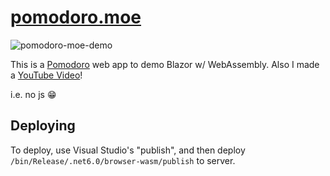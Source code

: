 # <a href="https://pomodoro.moe">pomodoro.moe</a>

![pomodoro-moe-demo](https://user-images.githubusercontent.com/6633831/199139269-681aec17-f02a-4ab5-8f86-6ed24924a0b4.gif)


This is a <a href="https://en.wikipedia.org/wiki/Pomodoro_Technique">Pomodoro</a> web app to demo Blazor w/ WebAssembly. Also I made a <a href="https://www.youtube.com/watch?v=5gSqw18oSDM">YouTube Video</a>!

i.e. no js 😁

## Deploying
To deploy, use Visual Studio's "publish", and then deploy `/bin/Release/.net6.0/browser-wasm/publish` to server.
